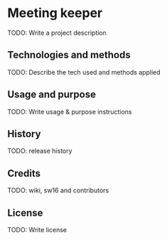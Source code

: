 # Meeting keeper

TODO: Write a project description

## Technologies and methods

TODO: Describe the tech used and methods applied

## Usage and purpose

TODO: Write usage & purpose instructions

## History

TODO: release history

## Credits

TODO: wiki, sw16 and contributors

## License

TODO: Write license